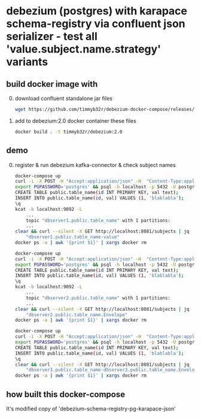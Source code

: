 # debezium (postgres) with karapace schema-registry via confluent json serializer - test all 'value.subject.name.strategy' variants

## build docker image with

0. download confluent standalone jar files
    ```sh
    wget https://github.com/timmyb32r/debezium-docker-compose/releases/download/7.0.1/confluent-serializers-standalone-7.0.1.tar.gz && tar --strip-components=2 -xzf confluent-serializers-standalone-7.0.1.tar.gz && rm ./confluent-serializers-standalone-7.0.1.tar.gz
    ```

1. add to debezium:2.0 docker container these files
    ```sh
    docker build . -t timmyb32r/debezium:2.0
    ```

## demo

0) register & run debezium kafka-connector & check subject names
    ```sh
    docker-compose up
    curl -i -X POST -H "Accept:application/json" -H  "Content-Type:application/json" http://localhost:8083/connectors/ -d @register-postgres-karapace-json.00.json
    export PGPASSWORD='postgres' && psql -h localhost -p 5432 -U postgres -d postgres
    CREATE TABLE public.table_name(id INT PRIMARY KEY, val text);
    INSERT INTO public.table_name(id, val) VALUES (1, 'blablabla');
    \q
    kcat -b localhost:9092 -L
        ...
        topic "dbserver1.public.table_name" with 1 partitions:
        ...
    clear && curl --silent -X GET http://localhost:8081/subjects | jq
        "dbserver1.public.table_name-value"
    docker ps -a | awk '{print $1}' | xargs docker rm

    docker-compose up
    curl -i -X POST -H "Accept:application/json" -H  "Content-Type:application/json" http://localhost:8083/connectors/ -d @register-postgres-karapace-json.01.json
    export PGPASSWORD='postgres' && psql -h localhost -p 5432 -U postgres -d postgres
    CREATE TABLE public.table_name(id INT PRIMARY KEY, val text);
    INSERT INTO public.table_name(id, val) VALUES (1, 'blablabla');
    \q
    kcat -b localhost:9092 -L
        ...
        topic "dbserver2.public.table_name" with 1 partitions:
        ...
    clear && curl --silent -X GET http://localhost:8081/subjects | jq
        "dbserver2.public.table_name.Envelope"
    docker ps -a | awk '{print $1}' | xargs docker rm

    docker-compose up
    curl -i -X POST -H "Accept:application/json" -H  "Content-Type:application/json" http://localhost:8083/connectors/ -d @register-postgres-karapace-json.02.json
    export PGPASSWORD='postgres' && psql -h localhost -p 5432 -U postgres -d postgres
    CREATE TABLE public.table_name(id INT PRIMARY KEY, val text);
    INSERT INTO public.table_name(id, val) VALUES (1, 'blablabla');
    \q
    clear && curl --silent -X GET http://localhost:8081/subjects | jq
        "dbserver3.public.table_name-dbserver3.public.table_name.Envelope"
    docker ps -a | awk '{print $1}' | xargs docker rm
    ```

## how built this docker-compose

It's modified copy of 'debezium-schema-registry-pg-karapace-json'
